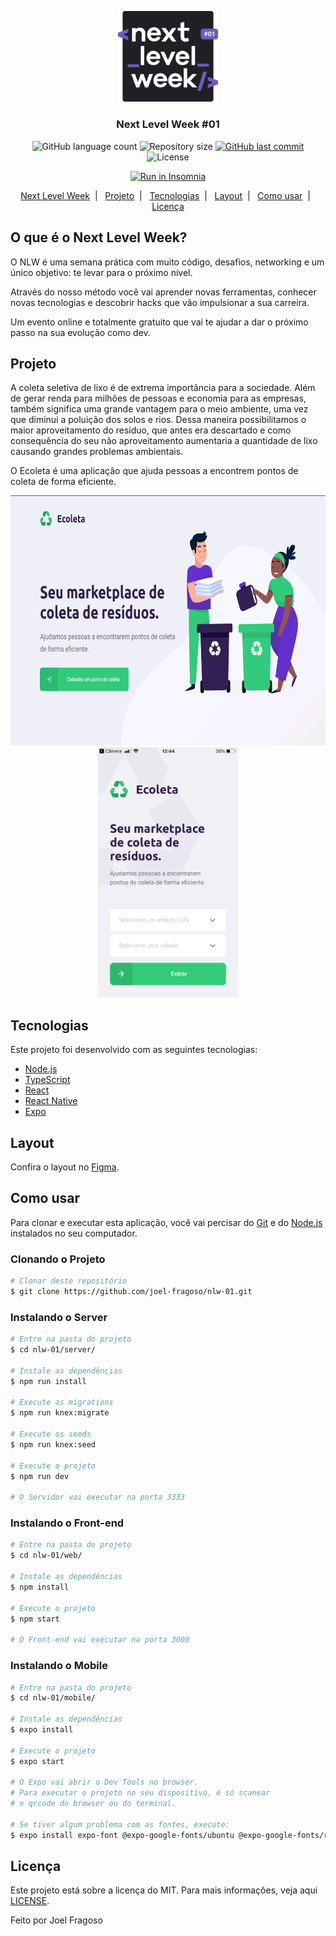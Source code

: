<p align="center">
    <img alt="NextLevelWeek" title="#NextLevelWeek" src="./assets/logo.svg" width="160px" />
</p>

<h3 align="center">Next Level Week #01</h3>

<p align="center">
  <img alt="GitHub language count" src="https://img.shields.io/github/languages/count/joel-fragoso/nlw-01?color=%2304D361">

  <img alt="Repository size" src="https://img.shields.io/github/repo-size/joel-fragoso/nlw-01">

  <a href="https://github.com/joel-fragoso/nlw-01/commits/master">
    <img alt="GitHub last commit" src="https://img.shields.io/github/last-commit/joel-fragoso/nlw-01">
  </a>

  <img alt="License" src="https://img.shields.io/badge/license-MIT-brightgreen">
</p>

<p align="center">
  <a href="https://github.com/joel-fragoso/nlw-01.git" target="_blank"><img src="https://insomnia.rest/images/run.svg" alt="Run in Insomnia"></a>
</p>

<p align="center">
  <a href="#o-que-é-o-next-level-week">Next Level Week</a>&nbsp;&nbsp;|&nbsp;&nbsp;
  <a href="#projeto">Projeto</a>&nbsp;&nbsp;|&nbsp;&nbsp;
  <a href="#tecnologias">Tecnologias</a>&nbsp;&nbsp;|&nbsp;&nbsp;
  <a href="#layout">Layout</a>&nbsp;&nbsp;|&nbsp;&nbsp;
  <a href="#como-usar">Como usar</a>&nbsp;&nbsp;|&nbsp;&nbsp;
  <a href="#licença">Licença</a>
</p>

## O que é o Next Level Week?

O NLW é uma semana prática com muito código, desafios, networking e um único objetivo: te levar para o próximo nível.

Através do nosso método você vai aprender novas ferramentas, conhecer novas tecnologias e descobrir hacks que vão impulsionar a sua carreira.

Um evento online e totalmente gratuito que vai te ajudar a dar o próximo passo na sua evolução como dev.

## Projeto

A coleta seletiva de lixo é de extrema importância para a sociedade. Além de gerar renda para milhões de pessoas e economia para as empresas, também significa uma grande vantagem para o meio ambiente, uma vez que diminui a poluição dos solos e rios. Dessa maneira possibilitamos o maior aproveitamento do resíduo, que antes era descartado e como consequência do seu não aproveitamento aumentaria a quantidade de lixo causando grandes problemas ambientais.

O Ecoleta é uma aplicação que ajuda pessoas a encontrem pontos de coleta de forma eficiente.

<p align="center">
    <img alt="Example" title="Example" src="./assets/ecoleta-web.png"  height="400px" />
    <img alt="Example" title="Example" src="./assets/ecoleta-mobile.png"  height="400px" />
</p>

## Tecnologias

Este projeto foi desenvolvido com as seguintes tecnologias:

- [Node.js][nodejs]
- [TypeScript][typescript]
- [React][reactjs]
- [React Native][rn]
- [Expo][expo]

## Layout

Confira o layout no [Figma](https://www.figma.com/file/1SxgOMojOB2zYT0Mdk28lB/).

## Como usar

Para clonar e executar esta aplicação, você vai percisar do [Git](https://git-scm.com) e do [Node.js][nodejs] instalados no seu computador.

### Clonando o Projeto
```bash
# Clonar deste repositório
$ git clone https://github.com/joel-fragoso/nlw-01.git
```

### Instalando o Server

```bash
# Entre na pasta do projeto
$ cd nlw-01/server/

# Instale as dependências
$ npm run install

# Execute as migrations
$ npm run knex:migrate

# Execute os seeds
$ npm run knex:seed

# Execute o projeto
$ npm run dev

# O Servidor vai executar na porta 3333
```

### Instalando o Front-end

```bash
# Entre na pasta do projeto
$ cd nlw-01/web/

# Instale as dependências
$ npm install

# Execute o projeto
$ npm start

# O Front-end vai executar na porta 3000
```

### Instalando o Mobile

```bash
# Entre na pasta do projeto
$ cd nlw-01/mobile/

# Instale as dependências
$ expo install

# Execute o projeto
$ expo start

# O Expo vai abrir o Dev Tools no browser.
# Para executar o projeto no seu dispositivo, é só scanear
# o qrcode do browser ou do terminal.

# Se tiver algum problema com as fontes, execute:
$ expo install expo-font @expo-google-fonts/ubuntu @expo-google-fonts/roboto
```

## Licença

Este projeto está sobre a licença do MIT. Para mais informações, veja aqui [LICENSE](https://github.com/joel-fragoso/nlw-01/blob/master/LICENSE).

Feito por Joel Fragoso

[nodejs]: https://nodejs.org/
[typescript]: https://www.typescriptlang.org/
[expo]: https://expo.io/
[reactjs]: https://reactjs.org
[rn]: https://facebook.github.io/react-native/
[vs]: https://code.visualstudio.com/
[vceditconfig]: https://marketplace.visualstudio.com/items?itemName=EditorConfig.EditorConfig
[vceslint]: https://marketplace.visualstudio.com/items?itemName=dbaeumer.vscode-eslint
[prettier]: https://marketplace.visualstudio.com/items?itemName=esbenp.prettier-vscode
